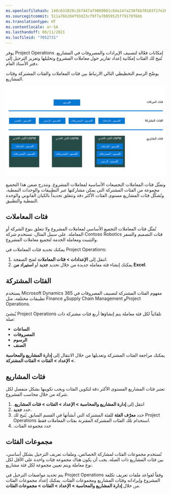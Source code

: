 ```yaml
---
ms.openlocfilehash: 140c631029c2b7447af9869801c64a147a238f6b78103f27e2819ece898f34a5
ms.sourcegitcommit: 511a76b204f93d23cf9f7a70059525f79170f6bb
ms.translationtype: HT
ms.contentlocale: ar-SA
ms.lasthandoff: 08/11/2021
ms.locfileid: "7052731"
---
```

يوفر Project Operations إمكانات فعّالة لتصنيف الإيرادات والمصروفات في المشاريع. تُتيح لك الفئات إمكانية إعداد تقارير حول معاملات المشروع وتحليلها وتعزيز الترحيل إلى دفتر الأستاذ العام.

يوضّح الرسم التخطيطي التالي الارتباط بين فئات المعاملات والفئات المشتركة وفئات المشاريع.

![رسم تخطيطي يُبيّن الارتباط بين فئات المعاملات والفئات المشتركة وفئات المشاريع.](../media/project-categories-cc.png)

وتمثّل فئات المعاملات التجميعات الأساسية لمعاملات المشروع. وتندرج ضمن هذا التجميع مجموعة من الفئات المشتركة التي يمكن مشاركتها عبر التطبيقات والوحدات النمطية. وتُشكِّل فئات المشاريع مستوى الفئات الأكثر دقة وتتعلق تحديداً بالكيان القانوني والوحدة النمطية والتطبيق.

## <a name="transaction-categories"></a>فئات المعاملات
تُمثّل فئات المعاملات التجميع الأساسي لمعاملات المشروع ولا تتعلق بنوع الشركة أو المعاملة. على سبيل المثال، تستخدم شركة Contoso Robotics فئات التصميم والسفر والتثبيت ومعاملة الخدمة لتجميع معاملات المشروع.

يمكنك تحديد فئات المعاملات في Project Operations:

1.  انتقل إلى **الإعدادات > فئات المعاملات** لفتح الصفحة.
2.  يمكنك إنشاء فئة معاملة جديدة من خلال تحديد **جديد** أو **استيراد من Excel**.

## <a name="shared-categories"></a>الفئات المشتركة
يستخدم Microsoft Dynamics 365 مفهوم الفئات المشتركة لتصنيف المصروفات في تطبيقات مختلفة، مثل Finance وSupply Chain Management وProject Operations. 

يُنشئ Project Operations تلقائياً لكل فئة معاملة يتم إنشاؤها أربع فئات مشتركة ذات صلة:

- **الساعات‬**
- **المصروفات**
- **الرسوم**
- **الصنف**

يمكنك مراجعة الفئات المشتركة وتعديلها من خلال الانتقال إلى **إدارة المشاريع والمحاسبة > الإعداد > الفئات > الفئات المشتركة**.

## <a name="project-categories"></a>فئات المشاريع
تعتبر فئات المشاريع المستوى الأكثر دقة لتكوين الفئات ويجب تكوينها بشكل منفصل لكل شركة من خلال محاسب المشروع.

1.  انتقل إلى **إدارة المشاريع والمحاسبة‬‬‏‫ > الإعداد > الفئات > فئات المشاريع**.
2.  حدد **جديد**.
3.  حدد **معرّف الفئة** للفئة المشتركة التي أنشأتها في القسم السابق. يُتيح لك Project Operations استخدام تلك الفئات المشتركة المقترنة بفئات المعاملات فقط.
4.  حدد ‏‫مجموعة الفئات.

## <a name="category-groups"></a>مجموعات الفئات
تُستخدم مجموعات الفئات لمشاركة الخصائص، وملفات تعريف الترحيل بشكل أساسي، بين فئات المشاريع ذات الصلة. يجب أن يكون هناك مجموعة فئات واحدة على الأقل لكل نوع معاملة ويتم تعيين مجموعة لكل فئة مشاريع.

يتم تحديد مواصفات الترحيل في Project Operations وفقاً لقواعد ملفات تعريف تكلفة المشروع وإيراداته وفئات المشاريع ومجموعات الفئات. يمكنك إعداد مجموعات الفئات من خلال **إدارة المشاريع والمحاسبة > الإعداد > الفئات > مجموعات الفئات**.
